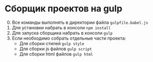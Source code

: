 # Сборщик проектов на gulp
0. Все команды выполнять в директории файла `gulpfile.babel.js`
1. Для установки набрать в консоли `npm install`
2. Для запуска сборщика набрать в консоли `gulp`
3. Если необходимо собрать отдельные части проекта:
   * Для сборки стилей `gulp style`
   + Для сборки js файлов `gulp script`
   - Для сборки html файлов `gulp html`


